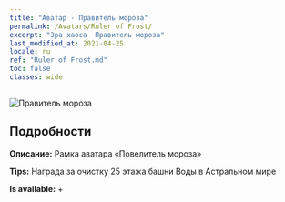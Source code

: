 ```yaml
---
title: "Аватар - Правитель мороза"
permalink: /Avatars/Ruler of Frost/
excerpt: "Эра хаоса  Правитель мороза"
last_modified_at: 2021-04-25
locale: ru
ref: "Ruler of Frost.md"
toc: false
classes: wide
---
```

 ![Правитель мороза](/images/a/avatarFrame_38.png)

## Подробности

 **Описание:** Рамка аватара «Повелитель мороза» 

 **Tips:** Награда за очистку 25 этажа башни Воды в Астральном мире 

 **Is available:**  + 

